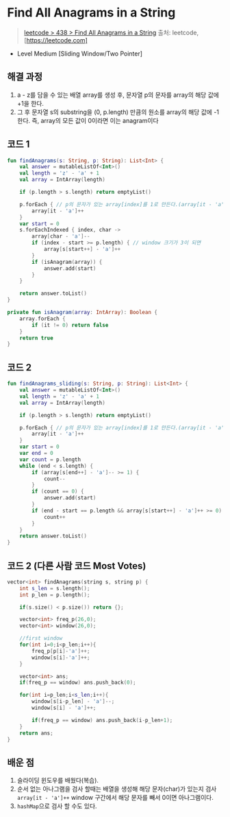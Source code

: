 # Find All Anagrams in a String

> [leetcode > 438 > Find All Anagrams in a String](https://leetcode.com/problems/find-all-anagrams-in-a-string)
> 출처: leetcode, [https://leetcode.com]

- Level Medium [Sliding Window/Two Pointer]

## 해결 과정

1. a - z를 담을 수 있는 배열 array를 생성 후, 문자열 p의 문자를 array의 해당 값에 +1을 한다. 
2. 그 후 문자열 s의 substring을 (0, p.length) 만큼의 원소를 array의 해당 값에 -1 한다. 즉, array의 모든 값이 0이라면 이는 anagram이다


## 코드 1

```kotlin
fun findAnagrams(s: String, p: String): List<Int> {
    val answer = mutableListOf<Int>()
    val length = 'z' - 'a' + 1
    val array = IntArray(length)

    if (p.length > s.length) return emptyList()

    p.forEach { // p의 문자가 있는 array[index]를 1로 만든다.(array[it - 'a']++
        array[it - 'a']++
    }
    var start = 0
    s.forEachIndexed { index, char ->
        array[char - 'a']--
        if (index - start >= p.length) { // window 크기가 3이 되면
            array[s[start++] - 'a']++
        }
        if (isAnagram(array)) {
            answer.add(start)
        }
    }

    return answer.toList()
}

private fun isAnagram(array: IntArray): Boolean {
    array.forEach {
        if (it != 0) return false
    }
    return true
}
```

## 코드 2

```kotlin
fun findAnagrams_sliding(s: String, p: String): List<Int> {
    val answer = mutableListOf<Int>()
    val length = 'z' - 'a' + 1
    val array = IntArray(length)

    if (p.length > s.length) return emptyList()

    p.forEach { // p의 문자가 있는 array[index]를 1로 만든다.(array[it - 'a']++
        array[it - 'a']++
    }
    var start = 0
    var end = 0
    var count = p.length
    while (end < s.length) {
        if (array[s[end++] - 'a']-- >= 1) {
            count--
        }
        if (count == 0) {
            answer.add(start)
        }
        if (end - start == p.length && array[s[start++] - 'a']++ >= 0) {
            count++
        }
    }
    return answer.toList()
}
```

## 코드 2 (다른 사람 코드 Most Votes)

```c++
vector<int> findAnagrams(string s, string p) {
    int s_len = s.length();
    int p_len = p.length();

    if(s.size() < p.size()) return {};

    vector<int> freq_p(26,0);
    vector<int> window(26,0);

    //first window
    for(int i=0;i<p_len;i++){
        freq_p[p[i]-'a']++;
        window[s[i]-'a']++;
    }

    vector<int> ans;
    if(freq_p == window) ans.push_back(0);

    for(int i=p_len;i<s_len;i++){
        window[s[i-p_len] - 'a']--;
        window[s[i] - 'a']++;

        if(freq_p == window) ans.push_back(i-p_len+1);
    }
    return ans;
}
```

## 배운 점
1. 슬라이딩 윈도우를 배웠다(복습).
2. 순서 없는 아나그램을 검사 할때는 배열을 생성해 해당 문자(char)가 있는지 검사 `array[it - 'a']++` window 구간에서 해당 문자를 빼서 0이면 아나그램이다.
3. `hashMap`으로 검사 할 수도 있다.




